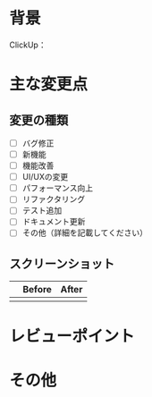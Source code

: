 # 背景
<!-- このプルリクの背景を記載してください -->

<!-- タスクのURL。なければ削除してください -->
ClickUp：

# 主な変更点
<!-- 変更点についてサマリを記載してください -->

## 変更の種類
<!-- 該当する項目に x を入れてください（複数可） -->
- [ ] バグ修正
- [ ] 新機能
- [ ] 機能改善
- [ ] UI/UXの変更
- [ ] パフォーマンス向上
- [ ] リファクタリング
- [ ] テスト追加
- [ ] ドキュメント更新
- [ ] その他（詳細を記載してください）

<!-- スクショがない場合は次の行を削除してください -->
## スクリーンショット

<!-- 以下のテーブルは必要に応じて使ってください -->
|       | Before | After |
| :---: | :----: | :---: |
|  |  |  |

# レビューポイント
<!-- レビュアーに見てほしい点があれば -->

# その他
<!-- レビュアーへのメッセージや一言などあれば -->